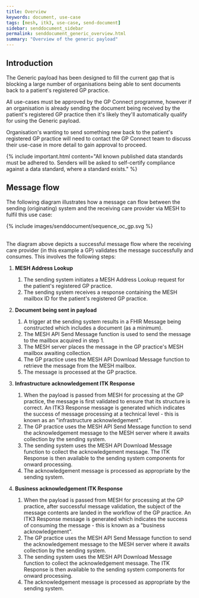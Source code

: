 ```yaml
---
title: Overview
keywords: document, use-case
tags: [mesh, itk3, use-case, send-document]
sidebar: senddocument_sidebar
permalink: senddocument_generic_overview.html
summary: "Overview of the generic payload"
---
```


## Introduction ##

The Generic payload has been designed to fill the current gap that is blocking a large number of organisations being able to sent documents back to a patient's registered GP practice.

All use-cases must be approved by the GP Connect programme, however if an organisation is already sending the document being received by the patient's registered GP practice then it's likely they'll automatically qualify for using the Generic payload.

Organisation's wanting to send something new back to the patient's registered GP practice will need to contact the GP Connect team to discuss their use-case in more detail to gain approval to proceed.

{% include important.html content="All known published data standards must be adhered to. Senders will be asked to self-certify compliance against a data standard, where a standard exists." %}


## Message flow ##

The following diagram illustrates how a message can flow between the sending (originating) system and the receiving care provider via MESH to fulfil this use case:

<div style="max-width:100%;max-height:100%;display:block;margin: 0 auto;" >
	{% include images/senddocument/sequence_oc_gp.svg %}
</div>
<br/>


The diagram above depicts a successful message flow where the receiving care provider (in this example a GP) validates the message successfully and consumes. This involves the following steps:

1.  **MESH Address Lookup**

    1. The sending system initiates a MESH Address Lookup request for the patient's registered GP practice.
    2. The sending system receives a response containing the MESH mailbox ID for the patient's registered GP practice.

2.  **Document being sent in payload**

    1. A trigger at the sending system results in a FHIR Message being constructed which includes a document (as a minimum).
    2. The MESH API Send Message function is used to send the message to the mailbox acquired in step 1.
    3. The MESH server places the message in the GP practice's MESH mailbox awaiting collection.
    4. The GP practice uses the MESH API Download Message function to retrieve the message from the MESH mailbox.
    5. The message is processed at the GP practice.

3.  **Infrastructure acknowledgement ITK Response**

    1. When the payload is passed from MESH for processing at the GP practice, the message is first validated to ensure that its structure is correct. An ITK3 Response message is generated which indicates the success of message processing at a technical level - this is known as an "infrastructure acknowledgement". 
    2. The GP practice uses the MESH API Send Message function to send the acknowledgement message to the MESH server where it awaits collection by the sending system.
    3. The sending system uses the MESH API Download Message function to collect the acknowledgement message. The ITK Response is then available to the sending system components for onward processing.
    4. The acknowledgement message is processed as appropriate by the sending system.

4.  **Business acknowledgement ITK Response**

    1. When the payload is passed from MESH for processing at the GP practice, after successful message validation, the subject of the message contents are landed in the workflow of the GP practice. An ITK3 Response message is generated which indicates the success of consuming the message - this is known as a "business acknowledgement". 
    2. The GP practice uses the MESH API Send Message function to send the acknowledgement message to the MESH server where it awaits collection by the sending system.
    3. The sending system uses the MESH API Download Message function to collect the acknowledgement message. The ITK Response is then available to the sending system components for onward processing.
    4. The acknowledgement message is processed as appropriate by the sending system.


